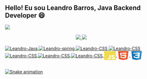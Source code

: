 ## Hello! Eu sou Leandro Barros, Java Backend Developer 😄

<a href="https://www.linkedin.com/in/leandroebarros/" target="_blank"><img src="https://img.shields.io/badge/-LinkedIn-%230077B5?style=for-the-badge&logo=linkedin&logoColor=white" target="_blank"></a> 

<div align="center">
  <a href="https://github.com/leandro-barros">
  <img height="180em" src="https://github-readme-stats.vercel.app/api?username=leandro-barros&show_icons=true&theme=dracula&include_all_commits=true&count_private=true"/>
  <img height="180em" src="https://github-readme-stats.vercel.app/api/top-langs/?username=leandro-barros&layout=compact&langs_count=7&theme=dracula"/>
</div>

<div style="display: inline_block"><br>
  <img align="center" alt="Leandro-Java" height="50" width="60" src="https://cdn.jsdelivr.net/gh/devicons/devicon/icons/java/java-original-wordmark.svg">
  <img align="center" alt="Leandro-spring" height="30" width="40" src="https://cdn.jsdelivr.net/gh/devicons/devicon/icons/spring/spring-original.svg">
  <img align="center" alt="Leandro-CSS" height="40" width="50" src="https://cdn.jsdelivr.net/gh/devicons/devicon/icons/docker/docker-original.svg">
  <img align="center" alt="Leandro-CSS" height="60" width="70" src="https://cdn.jsdelivr.net/gh/devicons/devicon/icons/mysql/mysql-original-wordmark.svg">
  <img align="center" alt="Leandro-CSS" height="40" width="50" src="https://cdn.jsdelivr.net/gh/devicons/devicon/icons/postgresql/postgresql-original-wordmark.svg">
  <img align="center" alt="Leandro-CSS" height="60" width="70" src="https://cdn.jsdelivr.net/gh/devicons/devicon/icons/oracle/oracle-original.svg">
  <img align="center" alt="Leandro-CSS" height="30" width="40" src="https://cdn.jsdelivr.net/gh/devicons/devicon/icons/git/git-original.svg">
  <img align="center" alt="Leandro-Js" height="30" width="40" src="https://raw.githubusercontent.com/devicons/devicon/master/icons/javascript/javascript-plain.svg">
  <img align="center" alt="Leandro-HTML" height="30" width="40" src="https://raw.githubusercontent.com/devicons/devicon/master/icons/html5/html5-original.svg">
  <img align="center" alt="Leandro-CSS" height="30" width="40" src="https://raw.githubusercontent.com/devicons/devicon/master/icons/css3/css3-original.svg">
  
</div>

##

<div> 
  

 ![Snake animation](https://github.com/leandro-barros/leandro-barros/blob/output/github-contribution-grid-snake.svg)
</div>
